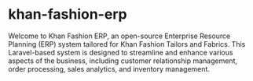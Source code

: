 # khan-fashion-erp

Welcome to Khan Fashion ERP, an open-source Enterprise Resource Planning (ERP) system tailored for Khan Fashion Tailors and Fabrics. This Laravel-based system is designed to streamline and enhance various aspects of the business, including customer relationship management, order processing, sales analytics, and inventory management.
